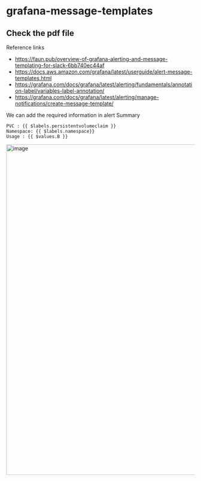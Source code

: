# grafana-message-templates

## Check the pdf file

Reference links

- https://faun.pub/overview-of-grafana-alerting-and-message-templating-for-slack-6bb740ec44af
- https://docs.aws.amazon.com/grafana/latest/userguide/alert-message-templates.html
- https://grafana.com/docs/grafana/latest/alerting/fundamentals/annotation-label/variables-label-annotation/
- https://grafana.com/docs/grafana/latest/alerting/manage-notifications/create-message-template/


We can add the required information in alert Summary

```
PVC : {{ $labels.persistentvolumeclaim }} 
Namespace: {{ $labels.namespace}}
Usage : {{ $values.B }}

```
<img width="884" alt="image" src="https://user-images.githubusercontent.com/81069965/210045365-b0422313-8798-479f-8bca-545d428ea766.png">

